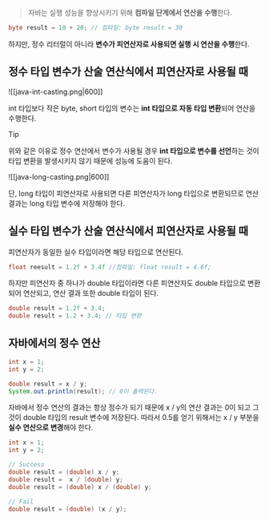 > 자바는 실행 성능을 향상시키기 위해 **컴파일 단계에서 연산을 수행**한다.

```java
byte result = 10 + 20; // 컴파일: byte result = 30
```

하지만, 정수 리터럴이 아니라 **변수가 피연산자로 사용되면 실행 시 연산을 수행**한다.

## 정수 타입 변수가 산술 연산식에서 피연산자로 사용될 때

![[java-int-casting.png|600]]

int 타입보다 작은 byte, short 타입의 변수는 **int 타입으로 자동 타입 변환**되어 연산을 수행한다.

> [!tip]
> 위와 같은 이유로 정수 연산에서 변수가 사용될 경우 **int 타입으로 변수를 선언**하는 것이 타입 변환을 발생시키지 않기 때문에 성능에 도움이 된다.

![[java-long-casting.png|600]]

단, long 타입이 피연산자로 사용되면 다른 피연산자가 long 타입으로 변환되므로 연산 결과는 long 타입 변수에 저장해야 한다. 

## 실수 타입 변수가 산술 연산식에서 피연산자로 사용될 때
피연산자가 동일한 실수 타입이라면 해당 타입으로 연산된다.

```java
float reesult = 1.2f + 3.4f //컴파일: float result = 4.6f;
```

하지만 피연산자 중 하나가 double 타입이라면 다른 피연산자도 double 타입으로 변환되어 연산되고, 연산 결과 또한 double 타입이 된다.

```java
double result = 1.2f + 3.4;
double result = 1.2 + 3.4; // 타입 변환
```

## 자바에서의 정수 연산
```java
int x = 1;
int y = 2;

double result = x / y;
System.out.println(result); // 0이 출력된다.
```

자바에서 정수 연산의 결과는 항상 정수가 되기 때문에 x / y의 연산 결과는 0이 되고 그것이 double 타입의 result 변수에 저장된다. 따라서 0.5를 얻기 위해서는 x / y 부분을 **실수 연산으로 변경**해야 한다.

```java
int x = 1;
int y = 2;

// Success
double result = (double) x / y;
double result =  x / (double) y;
double result = (double) x / (double) y;

// Fail
double result = (double) (x / y);
```

